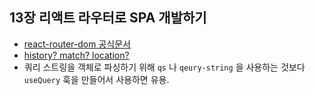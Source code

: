 ## 13장 리액트 라우터로 SPA 개발하기



- [react-router-dom 공식문서](https://reactrouter.com/web/guides/quick-start)
- [history? match? location?](https://gongbu-ing.tistory.com/45)
- 쿼리 스트링을 객체로 파싱하기 위해 `qs` 나 `qeury-string` 을 사용하는 것보다 `useQuery` 훅을 만들어서 사용하면 유용.

